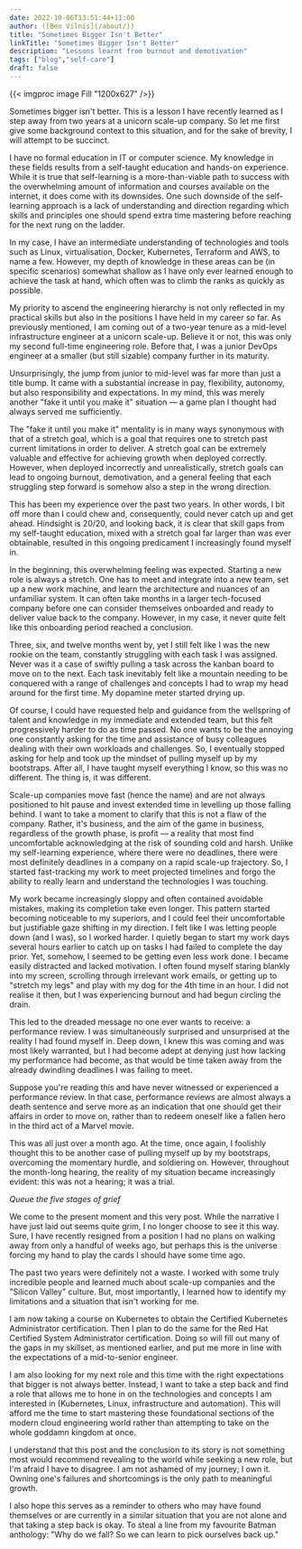 ```yaml
---
date: 2022-10-06T13:51:44+11:00
author: ([Ben Vilnis](/about/))
title: "Sometimes Bigger Isn't Better"
linkTitle: "Sometimes Bigger Isn't Better"
description: "Lessons learnt from burnout and demotivation"
tags: ["blog","self-care"]
draft: false
---
```


<div class="center-image">
  {{< imgproc image Fill "1200x627" />}}
</div>

<div class="center-text">

Sometimes bigger isn't better. This is a lesson I have recently learned as I step away from two years at a unicorn scale-up company. So let me first give some background context to this situation, and for the sake of brevity, I will attempt to be succinct.

I have no formal education in IT or computer science. My knowledge in these fields results from a self-taught education and hands-on experience. While it is true that self-learning is a more-than-viable path to success with the overwhelming amount of information and courses available on the internet, it does come with its downsides. One such downside of the self-learning approach is a lack of understanding and direction regarding which skills and principles one should spend extra time mastering before reaching for the next rung on the ladder.

In my case, I have an intermediate understanding of technologies and tools such as Linux, virtualisation, Docker, Kubernetes, Terraform and AWS, to name a few. However, my depth of knowledge in these areas can be (in specific scenarios) somewhat shallow as I have only ever learned enough to achieve the task at hand, which often was to climb the ranks as quickly as possible.

My priority to ascend the engineering hierarchy is not only reflected in my practical skills but also in the positions I have held in my career so far. As previously mentioned, I am coming out of a two-year tenure as a mid-level infrastructure engineer at a unicorn scale-up. Believe it or not, this was only my second full-time engineering role. Before that, I was a junior DevOps engineer at a smaller (but still sizable) company further in its maturity.

Unsurprisingly, the jump from junior to mid-level was far more than just a title bump. It came with a substantial increase in pay, flexibility, autonomy, but also responsibility and expectations. In my mind, this was merely another "fake it until you make it" situation — a game plan I thought had always served me sufficiently.

The "fake it until you make it" mentality is in many ways synonymous with that of a stretch goal, which is a goal that requires one to stretch past current limitations in order to deliver. A stretch goal can be extremely valuable and effective for achieving growth when deployed correctly. However, when deployed incorrectly and unrealistically, stretch goals can lead to ongoing burnout, demotivation, and a general feeling that each struggling step forward is somehow also a step in the wrong direction.

This has been my experience over the past two years. In other words, I bit off more than I could chew and, consequently, could never catch up and get ahead. Hindsight is 20/20, and looking back, it is clear that skill gaps from my self-taught education, mixed with a stretch goal far larger than was ever obtainable, resulted in this ongoing predicament I increasingly found myself in.

In the beginning, this overwhelming feeling was expected. Starting a new role is always a stretch. One has to meet and integrate into a new team, set up a new work machine, and learn the architecture and nuances of an unfamiliar system. It can often take months in a larger tech-focused company before one can consider themselves onboarded and ready to deliver value back to the company. However, in my case, it never quite felt like this onboarding period reached a conclusion.

Three, six, and twelve months went by, yet I still felt like I was the new rookie on the team, constantly struggling with each task I was assigned. Never was it a case of swiftly pulling a task across the kanban board to move on to the next. Each task inevitably felt like a mountain needing to be conquered with a range of challenges and concepts I had to wrap my head around for the first time. My dopamine meter started drying up.

Of course, I could have requested help and guidance from the wellspring of talent and knowledge in my immediate and extended team, but this felt progressively harder to do as time passed. No one wants to be the annoying one constantly asking for the time and assistance of busy colleagues dealing with their own workloads and challenges. So, I eventually stopped asking for help and took up the mindset of pulling myself up by my bootstraps. After all, I have taught myself everything I know, so this was no different. The thing is, it was different.

Scale-up companies move fast (hence the name) and are not always positioned to hit pause and invest extended time in levelling up those falling behind. I want to take a moment to clarify that this is not a flaw of the company. Rather, it's business, and the aim of the game in business, regardless of the growth phase, is profit — a reality that most find uncomfortable acknowledging at the risk of sounding cold and harsh. Unlike my self-learning experience, where there were no deadlines, there were most definitely deadlines in a company on a rapid scale-up trajectory. So, I started fast-tracking my work to meet projected timelines and forgo the ability to really learn and understand the technologies I was touching.

My work became increasingly sloppy and often contained avoidable mistakes, making its completion take even longer. This pattern started becoming noticeable to my superiors, and I could feel their uncomfortable but justifiable gaze shifting in my direction. I felt like I was letting people down (and I was), so I worked harder. I quietly began to start my work days several hours earlier to catch up on tasks I had failed to complete the day prior. Yet, somehow, I seemed to be getting even less work done. I became easily distracted and lacked motivation. I often found myself staring blankly into my screen, scrolling through irrelevant work emails, or getting up to "stretch my legs" and play with my dog for the 4th time in an hour. I did not realise it then, but I was experiencing burnout and had begun circling the drain.

This led to the dreaded message no one ever wants to receive: a performance review. I was simultaneously surprised and unsurprised at the reality I had found myself in. Deep down, I knew this was coming and was most likely warranted, but I had become adept at denying just how lacking my performance had become, as that would be time taken away from the already dwindling deadlines I was failing to meet.

Suppose you're reading this and have never witnessed or experienced a performance review. In that case, performance reviews are almost always a death sentence and serve more as an indication that one should get their affairs in order to move on, rather than to redeem oneself like a fallen hero in the third act of a Marvel movie.

This was all just over a month ago. At the time, once again, I foolishly thought this to be another case of pulling myself up by my bootstraps, overcoming the momentary hurdle, and soldiering on. However, throughout the month-long hearing, the reality of my situation became increasingly evident: this was not a hearing; it was a trial.

*Queue the five stages of grief*

We come to the present moment and this very post. While the narrative I have just laid out seems quite grim, I no longer choose to see it this way. Sure, I have recently resigned from a position I had no plans on walking away from only a handful of weeks ago, but perhaps this is the universe forcing my hand to play the cards I should have some time ago.

The past two years were definitely not a waste. I worked with some truly incredible people and learned much about scale-up companies and the "Silicon Valley" culture. But, most importantly, I learned how to identify my limitations and a situation that isn't working for me.

I am now taking a course on Kubernetes to obtain the Certified Kubernetes Administrator certification. Then I plan to do the same for the Red Hat Certified System Administrator certification. Doing so will fill out many of the gaps in my skillset, as mentioned earlier, and put me more in line with the expectations of a mid-to-senior engineer.

I am also looking for my next role and this time with the right expectations that bigger is not always better. Instead, I want to take a step back and find a role that allows me to hone in on the technologies and concepts I am interested in (Kubernetes, Linux, infrastructure and automation). This will afford me the time to start mastering these foundational sections of the modern cloud engineering world rather than attempting to take on the whole goddamn kingdom at once.

I understand that this post and the conclusion to its story is not something most would recommend revealing to the world while seeking a new role, but I'm afraid I have to disagree. I am not ashamed of my journey; I own it. Owning one's failures and shortcomings is the only path to meaningful growth.

I also hope this serves as a reminder to others who may have found themselves or are currently in a similar situation that you are not alone and that taking a step back is okay. To steal a line from my favourite Batman anthology: "Why do we fall? So we can learn to pick ourselves back up."

</div>
